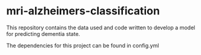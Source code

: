 # mri-alzheimers-classification

This repository contains the data used and code written to develop a model for predicting dementia state.

The dependencies for this project can be found in config.yml
